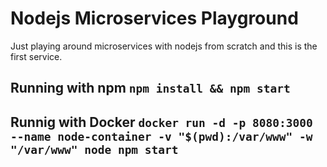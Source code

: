 # Nodejs Microservices Playground

Just playing around microservices with nodejs from scratch and this is the first service.

## Running with npm `npm install && npm start`

## Runnig with Docker `docker run -d -p 8080:3000 --name node-container -v "$(pwd):/var/www" -w  "/var/www" node npm start`